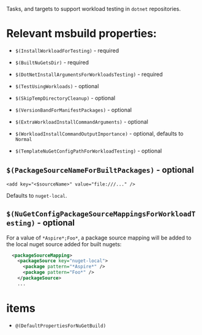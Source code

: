 Tasks, and targets to support workload testing in `dotnet` repositories.

# Relevant msbuild properties:

- `$(InstallWorkloadForTesting)` - required
- `$(BuiltNuGetsDir)` - required
- `$(DotNetInstallArgumentsForWorkloadsTesting)` - required

- `$(TestUsingWorkloads)` - optional
- `$(SkipTempDirectoryCleanup)` - optional
- `$(VersionBandForManifestPackages)` - optional
- `$(ExtraWorkloadInstallCommandArguments)` - optional
- `$(WorkloadInstallCommandOutputImportance)` - optional, defaults to `Normal`

- `$(TemplateNuGetConfigPathForWorkloadTesting)` - optional

## `$(PackageSourceNameForBuiltPackages)` - optional

`<add key="<$sourceName>" value="file:///..." />`

Defaults to `nuget-local`.

## `$(NuGetConfigPackageSourceMappingsForWorkloadTesting)` - optional

For a value of `*Aspire*;Foo*`, a package source mapping will be added to the local nuget source
added for built nugets:

```xml
  <packageSourceMapping>
    <packageSource key="nuget-local">
      <package pattern="*Aspire*" />
      <package pattern="Foo*" />
    </packageSource>
    ...
```

# items

- `@(DefaultPropertiesForNuGetBuild)`
